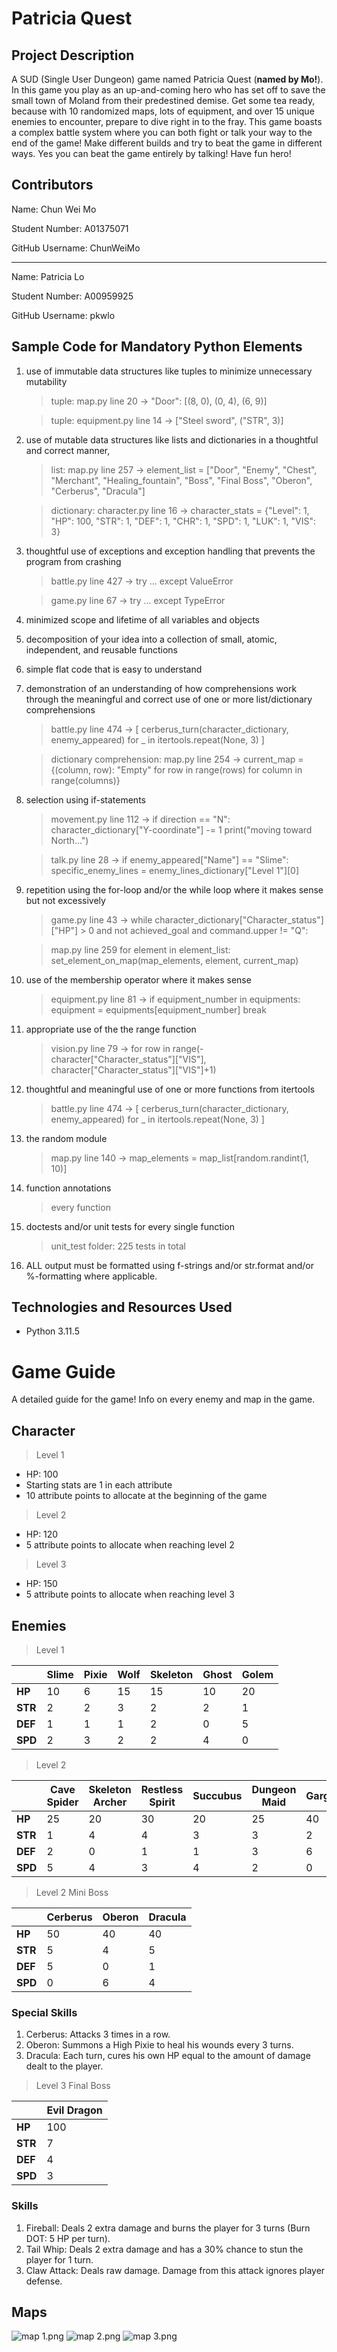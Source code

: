 # Patricia Quest
## Project Description
A SUD (Single User Dungeon) game named Patricia Quest (__named by Mo!__). In this game you play as an up-and-coming hero
who has set off to save the small town of Moland from their predestined demise. Get some tea ready, because with 10 
randomized maps, lots of equipment, and over 15 unique enemies to encounter, prepare to dive right in to the fray.
This game boasts a complex battle system where you can both fight or talk your way to the end of the game! 
Make different builds and try to beat the game in different ways. Yes you can beat the game entirely by talking! 
Have fun hero!

## Contributors

Name: Chun Wei Mo

Student Number: A01375071

GitHub Username: ChunWeiMo

--------------------------

Name: Patricia Lo

Student Number: A00959925

GitHub Username: pkwlo

## Sample Code for Mandatory Python Elements

1. use of immutable data structures like tuples to minimize unnecessary mutability
    > tuple: map.py line 20 -> "Door": [(8, 0), (0, 4), (6, 9)]
    
    > tuple: equipment.py line 14 -> ["Steel sword", ("STR", 3)]
2. use of mutable data structures like lists and dictionaries in a thoughtful and correct manner,
   > list: map.py line 257 -> element_list = ["Door", "Enemy", "Chest", "Merchant",
                    "Healing_fountain", "Boss", "Final Boss", "Oberon", "Cerberus", "Dracula"]
   
   > dictionary: character.py line 16 -> character_stats = {"Level": 1, "HP": 100, "STR": 1,
                       "DEF": 1, "CHR": 1, "SPD": 1, "LUK": 1, "VIS": 3}
3. thoughtful use of exceptions and exception handling that prevents the program from crashing
    > battle.py line 427 -> try ... except ValueError

    > game.py line 67 -> try ... except TypeError
4. minimized scope and lifetime of all variables and objects
5. decomposition of your idea into a collection of small, atomic, independent, and reusable functions
6. simple flat code that is easy to understand
7. demonstration of an understanding of how comprehensions work through the meaningful and
correct use of one or more list/dictionary comprehensions
    > battle.py line 474 -> [
            cerberus_turn(character_dictionary, enemy_appeared)
            for _ in itertools.repeat(None, 3)
        ]

    > dictionary comprehension: map.py line 254 -> current_map = {(column, row): "Empty" for row in range(rows) for column in range(columns)}
1. selection using if-statements
    > movement.py line 112 -> if direction == "N":
        character_dictionary["Y-coordinate"] -= 1
        print("moving toward North...")
    
    > talk.py line 28 -> if enemy_appeared["Name"] == "Slime":
        specific_enemy_lines = enemy_lines_dictionary["Level 1"][0]
2. repetition using the for-loop and/or the while loop where it makes sense but not excessively
    > game.py line 43 -> while character_dictionary["Character_status"]["HP"] > 0 and not achieved_goal and command.upper != "Q":

    > map.py line 259 for element in element_list:
        set_element_on_map(map_elements, element, current_map)
3.  use of the membership operator where it makes sense
    > equipment.py line 81 -> if equipment_number in equipments:
            equipment = equipments[equipment_number]
            break
4.  appropriate use of the the range function
    > vision.py line 79 -> for row in range(-character["Character_status"]["VIS"], character["Character_status"]["VIS"]+1)
5.  thoughtful and meaningful use of one or more functions from itertools
    > battle.py line 474 -> [
            cerberus_turn(character_dictionary, enemy_appeared)
            for _ in itertools.repeat(None, 3)
        ]
6.  the random module
    > map.py line 140 ->  map_elements = map_list[random.randint(1, 10)]
7.  function annotations
    > every function
8.  doctests and/or unit tests for every single function
    > unit_test folder: 225 tests in total
9.  ALL output must be formatted using f-strings and/or str.format and/or %-formatting where applicable.


## Technologies and Resources Used
- Python 3.11.5

# Game Guide
A detailed guide for the game! Info on every enemy and map in the game. 

## Character
>Level 1
- HP: 100
- Starting stats are 1 in each attribute
- 10 attribute points to allocate at the beginning of the game
>Level 2
- HP: 120
- 5 attribute points to allocate when reaching level 2
>Level 3
- HP: 150
- 5 attribute points to allocate when reaching level 3

## Enemies
>Level 1

|         | **Slime** | **Pixie** | **Wolf** | **Skeleton** | **Ghost** | **Golem** |
|---------|-----------|-----------|----------|--------------|-----------|-----------|
| **HP**  | 10        | 6         | 15       | 15           | 10        | 20        |
| **STR** | 2         | 2         | 3        | 2            | 2         | 1         |
| **DEF** | 1         | 1         | 1        | 2            | 0         | 5         | 
| **SPD** | 2         | 3         | 2        | 2            | 4         | 0         |

>Level 2

|         | **Cave Spider** | **Skeleton Archer** | **Restless Spirit** | **Succubus** | **Dungeon Maid** | **Gargoyle** |
|---------|-----------------|---------------------|---------------------|--------------|------------------|--------------|
| **HP**  | 25              | 20                  | 30                  | 20           | 25               | 40           |
| **STR** | 1               | 4                   | 4                   | 3            | 3                | 2            |
| **DEF** | 2               | 0                   | 1                   | 1            | 3                | 6            |
| **SPD** | 5               | 4                   | 3                   | 4            | 2                | 0            |

>Level 2 Mini Boss

|         | **Cerberus** | **Oberon** | **Dracula** |
|---------|--------------|------------|-------------|
| **HP**  | 50           | 40         | 40          |
| **STR** | 5            | 4          | 5           |
| **DEF** | 5            | 0          | 1           |
| **SPD** | 0            | 6          | 4           |

### Special Skills
1. Cerberus: Attacks 3 times in a row.
2. Oberon: Summons a High Pixie to heal his wounds every 3 turns.
3. Dracula: Each turn, cures his own HP equal to the amount of damage dealt to the player.
>Level 3 Final Boss

|         | **Evil Dragon** |
|---------|-----------------|
| **HP**  | 100             |
| **STR** | 7               |
| **DEF** | 4               |
| **SPD** | 3               |

### Skills
1. Fireball: Deals 2 extra damage and burns the player for 3 turns (Burn DOT: 5 HP per turn).
2. Tail Whip: Deals 2 extra damage and has a 30% chance to stun the player for 1 turn.
3. Claw Attack: Deals raw damage. Damage from this attack ignores player defense.

## Maps

![map 1.png](game_spec%2Fmap%201.png)
![map 2.png](game_spec%2Fmap%202.png)
![map 3.png](game_spec%2Fmap%203.png)